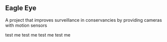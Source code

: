 ## Eagle Eye
A project that improves surveillance in conservancies by providing cameras with motion sensors

test me test me test me test me